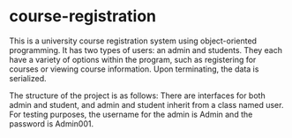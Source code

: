 # course-registration
This is a university course registration system using object-oriented programming. It has two types of users: an admin and students. They each have a variety of options within the program, such as registering for courses or viewing course information. Upon terminating, the data is serialized. 

The structure of the project is as follows: There are interfaces for both admin and student, and admin and student inherit from a class named user. For testing purposes, the username for the admin is Admin and the password is Admin001.

